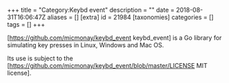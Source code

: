 +++
title = "Category:Keybd event"
description = ""
date = 2018-08-31T16:06:47Z
aliases = []
[extra]
id = 21984
[taxonomies]
categories = []
tags = []
+++

[https://github.com/micmonay/keybd_event keybd_event] is a Go library for simulating key presses in Linux, Windows and Mac OS.

Its use is subject to the [https://github.com/micmonay/keybd_event/blob/master/LICENSE MIT license].
